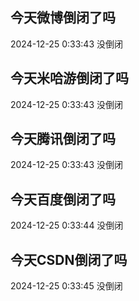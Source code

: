 ## 今天微博倒闭了吗

2024-12-25 0:33:43 没倒闭

## 今天米哈游倒闭了吗

2024-12-25 0:33:43 没倒闭

## 今天腾讯倒闭了吗

2024-12-25 0:33:43 没倒闭

## 今天百度倒闭了吗

2024-12-25 0:33:44 没倒闭

## 今天CSDN倒闭了吗

2024-12-25 0:33:45 没倒闭

